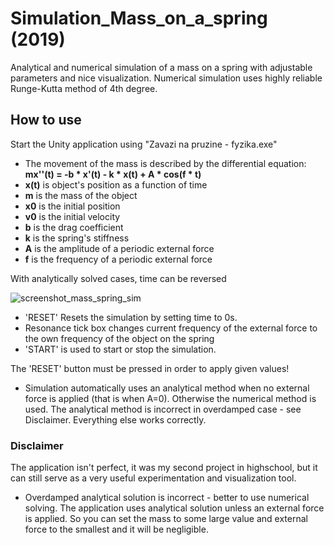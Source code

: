 # Simulation_Mass_on_a_spring (2019)
Analytical and numerical simulation of a mass on a spring with adjustable parameters and nice visualization. Numerical simulation uses highly reliable Runge-Kutta method of 4th degree.

## How to use
Start the Unity application using "Zavazi na pruzine - fyzika.exe"

- The movement of the mass is described by the differential equation: **mx''(t) = -b * x'(t) - k * x(t) + A * cos(f * t)**
- **x(t)** is object's position as a function of time
- **m** is the mass of the object
- **x0** is the initial position
- **v0** is the initial velocity
- **b** is the drag coefficient
- **k** is the spring's stiffness
- **A** is the amplitude of a periodic external force
- **f** is the frequency of a periodic external force

With analytically solved cases, time can be reversed

![screenshot_mass_spring_sim](https://user-images.githubusercontent.com/43809508/139278711-18033059-6ba9-409e-9c20-4a469eca380f.png)

- 'RESET' Resets the simulation by setting time to 0s.
- Resonance tick box changes current frequency of the external force to the own frequency of the object on the spring
- 'START' is used to start or stop the simulation.

The 'RESET' button must be pressed in order to apply given values!

- Simulation automatically uses an analytical method when no external force is applied (that is when A=0). Otherwise the numerical method is used. The analytical method is incorrect in overdamped case - see Disclaimer. Everything else works correctly.

### Disclaimer
The application isn't perfect, it was my second project in highschool, but it can still serve as a very useful experimentation and visualization tool.
* Overdamped analytical solution is incorrect - better to use numerical solving. The application uses analytical solution unless an external force is applied. So you can set the mass to some large value and external force to the smallest and it will be negligible.

